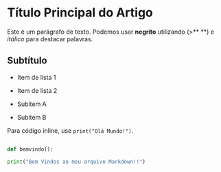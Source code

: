 # Título Principal do Artigo

Este é um parágrafo de texto. Podemos usar **negrito** utilizando (>** **) e *itálico* para destacar palavras.

## Subtítulo

* Item de lista 1

* Item de lista 2

* Subitem A

* Subitem B

Para código inline, use `print("Olá Mundo!")`.

```python

def bemvindo():

print("Bem Vindos ao meu arquivo Markdown!!")
